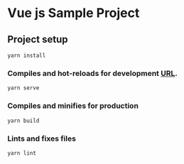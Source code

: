 # Vue js Sample Project

## Project setup
```
yarn install
```

### Compiles and hot-reloads for development [URL](http://localhost:3000/).
```
yarn serve
```

### Compiles and minifies for production
```
yarn build
```

### Lints and fixes files
```
yarn lint
```